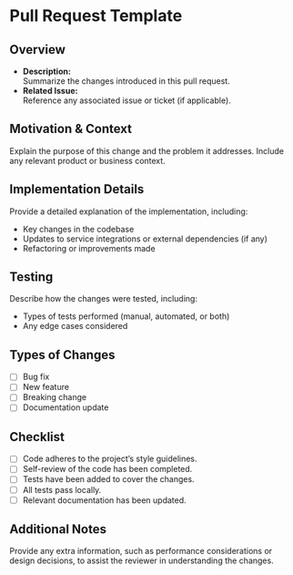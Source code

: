 # Pull Request Template

## Overview
- **Description:**  
  Summarize the changes introduced in this pull request.
- **Related Issue:**  
  Reference any associated issue or ticket (if applicable).

## Motivation & Context
Explain the purpose of this change and the problem it addresses. Include any relevant product or business context.

## Implementation Details
Provide a detailed explanation of the implementation, including:
- Key changes in the codebase
- Updates to service integrations or external dependencies (if any)
- Refactoring or improvements made

## Testing
Describe how the changes were tested, including:
- Types of tests performed (manual, automated, or both)
- Any edge cases considered

## Types of Changes
- [ ] Bug fix
- [ ] New feature
- [ ] Breaking change
- [ ] Documentation update

## Checklist
- [ ] Code adheres to the project’s style guidelines.
- [ ] Self-review of the code has been completed.
- [ ] Tests have been added to cover the changes.
- [ ] All tests pass locally.
- [ ] Relevant documentation has been updated.

## Additional Notes
Provide any extra information, such as performance considerations or design decisions, to assist the reviewer in understanding the changes.
